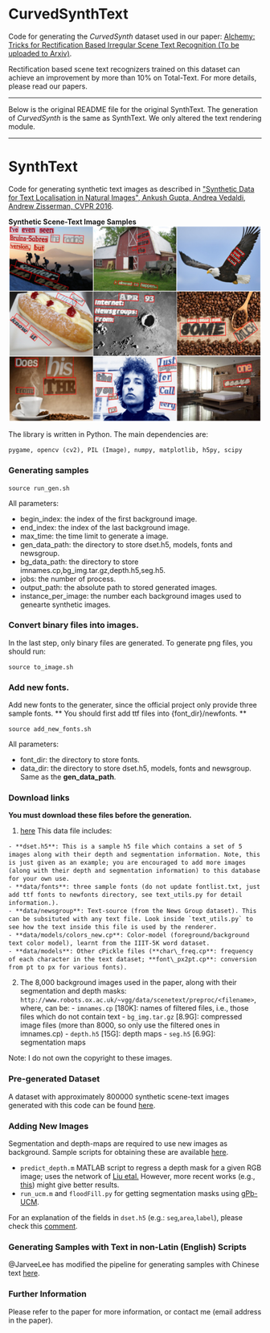 # CurvedSynthText

Code for generating the _CurvedSynth_ dataset used in our paper: [Alchemy: Tricks for Rectification Based Irregular Scene Text Recognition (To be uploaded to Arxiv)](https://github.com/Jyouhou/ICDAR2019-ArT-Recognition-Alchemy). 

Rectification based scene text recognizers trained on this dataset can achieve an improvement by more than $10\%$ on Total-Text. For more details, please read our papers. 

-----

Below is the original README file for the original SynthText. The generation of _CurvedSynth_ is the same as SynthText. We only altered the text rendering module. 

----

# SynthText
Code for generating synthetic text images as described in ["Synthetic Data for Text Localisation in Natural Images", Ankush Gupta, Andrea Vedaldi, Andrew Zisserman, CVPR 2016](http://www.robots.ox.ac.uk/~vgg/data/scenetext/).


**Synthetic Scene-Text Image Samples**
![Synthetic Scene-Text Samples](samples.png "Synthetic Samples")

The library is written in Python. The main dependencies are:

```
pygame, opencv (cv2), PIL (Image), numpy, matplotlib, h5py, scipy
```

### Generating samples

```
source run_gen.sh
```

All parameters:
  - begin_index: the index of the first background image.
  - end_index: the index of the last background image.
  - max_time: the time limit to generate a image.
  - gen_data_path: the directory to store dset.h5, models, fonts and newsgroup.
  - bg_data_path: the directory to store imnames.cp,bg_img.tar.gz,depth.h5,seg.h5.
  - jobs: the number of process.
  - output_path: the absolute path to stored generated images.
  - instance_per_image: the number each background images used to genearte synthetic images.

### Convert binary files into images.

In the last step, only binary files are generated. To generate png files, you should run:

```
source to_image.sh
```

### Add new fonts.

Add new fonts to the generater, since the official project only provide three sample fonts. ** You should first add ttf files into {font_dir}/newfonts. **

```
source add_new_fonts.sh
```

All parameters:
  - font_dir: the directory to store fonts.
  - data_dir: the directory to store dset.h5, models, fonts and newsgroup. Same as the **gen_data_path**.

### Download links
**You must download these files before the generation.**

  1. [here](http://www.robots.ox.ac.uk/~ankush/data.tar.gz) This data file includes:

    - **dset.h5**: This is a sample h5 file which contains a set of 5 images along with their depth and segmentation information. Note, this is just given as an example; you are encouraged to add more images (along with their depth and segmentation information) to this database for your own use.
    - **data/fonts**: three sample fonts (do not update fontlist.txt, just add ttf fonts to newfonts directory, see text_utils.py for detail information.).
    - **data/newsgroup**: Text-source (from the News Group dataset). This can be subsituted with any text file. Look inside `text_utils.py` to see how the text inside this file is used by the renderer.
    - **data/models/colors_new.cp**: Color-model (foreground/background text color model), learnt from the IIIT-5K word dataset.
    - **data/models**: Other cPickle files (**char\_freq.cp**: frequency of each character in the text dataset; **font\_px2pt.cp**: conversion from pt to px for various fonts).
  2. The 8,000 background images used in the paper, along with their segmentation and depth masks:
  `http://www.robots.ox.ac.uk/~vgg/data/scenetext/preproc/<filename>`, where, <filename> can be:
    - `imnames.cp` [180K]: names of filtered files, i.e., those files which do not contain text
    - `bg_img.tar.gz` [8.9G]: compressed image files (more than 8000, so only use the filtered ones in imnames.cp)
    - `depth.h5` [15G]: depth maps
    - `seg.h5` [6.9G]: segmentation maps

Note: I do not own the copyright to these images.

### Pre-generated Dataset
A dataset with approximately 800000 synthetic scene-text images generated with this code can be found [here](http://www.robots.ox.ac.uk/~vgg/data/scenetext/).

### Adding New Images
Segmentation and depth-maps are required to use new images as background. Sample scripts for obtaining these are available [here](https://github.com/ankush-me/SynthText/tree/master/prep_scripts).

* `predict_depth.m` MATLAB script to regress a depth mask for a given RGB image; uses the network of [Liu etal.](https://bitbucket.org/fayao/dcnf-fcsp/) However, more recent works (e.g., [this](https://github.com/iro-cp/FCRN-DepthPrediction)) might give better results.
* `run_ucm.m` and `floodFill.py` for getting segmentation masks using [gPb-UCM](https://github.com/jponttuset/mcg).

For an explanation of the fields in `dset.h5` (e.g.: `seg`,`area`,`label`), please check this [comment](https://github.com/ankush-me/SynthText/issues/5#issuecomment-274490044).

### Generating Samples with Text in non-Latin (English) Scripts
@JarveeLee has modified the pipeline for generating samples with Chinese text [here](https://github.com/JarveeLee/SynthText_Chinese_version).

### Further Information
Please refer to the paper for more information, or contact me (email address in the paper).

